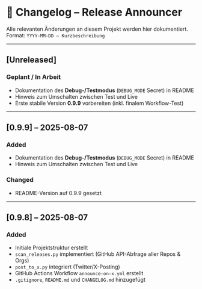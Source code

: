 # 📜 Changelog – Release Announcer

Alle relevanten Änderungen an diesem Projekt werden hier dokumentiert.  
Format: `YYYY-MM-DD – Kurzbeschreibung`

---

## [Unreleased]
### Geplant / In Arbeit
- Dokumentation des **Debug-/Testmodus** (`DEBUG_MODE` Secret) in README
- Hinweis zum Umschalten zwischen Test und Live
- Erste stabile Version **0.9.9** vorbereiten (inkl. finalem Workflow-Test)

---

## [0.9.9] – 2025-08-07
### Added
- Dokumentation des **Debug-/Testmodus** (`DEBUG_MODE` Secret) in README
- Hinweis zum Umschalten zwischen Test und Live

### Changed
- README-Version auf 0.9.9 gesetzt

---

## [0.9.8] – 2025-08-07
### Added
- Initiale Projektstruktur erstellt
- `scan_releases.py` implementiert (GitHub API-Abfrage aller Repos & Orgs)
- `post_to_x.py` integriert (Twitter/X-Posting)
- GitHub Actions Workflow `announce-on-x.yml` erstellt
- `.gitignore`, `README.md` und `CHANGELOG.md` hinzugefügt
